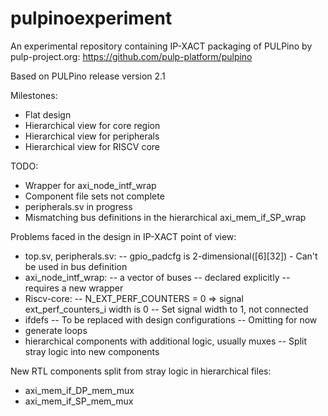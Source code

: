 # pulpinoexperiment
An experimental repository containing IP-XACT packaging of PULPino by pulp-project.org: https://github.com/pulp-platform/pulpino

Based on PULPino release version 2.1

Milestones:
- Flat design
- Hierarchical view for core region
- Hierarchical view for peripherals
- Hierarchical view for RISCV core

TODO:
- Wrapper for axi_node_intf_wrap
- Component file sets not complete
- peripherals.sv in progress
- Mismatching bus definitions in the hierarchical axi_mem_if_SP_wrap

Problems faced in the design in IP-XACT point of view:
- top.sv, peripherals.sv:
	-- gpio_padcfg is 2-dimensional([6][32]) - Can't be used in bus definition
- axi_node_intf_wrap:
	-- a vector of buses
	-- declared explicitly
	-- requires a new wrapper
- Riscv-core:
	-- N_EXT_PERF_COUNTERS = 0 => signal ext_perf_counters_i width is 0
	-- Set signal width to 1, not connected
- ifdefs
	-- To be replaced with design configurations
	-- Omitting for now
- generate loops
- hierarchical components with additional logic, usually muxes
	-- Split stray logic into new components

New RTL components split from stray logic in hierarchical files:
- axi_mem_if_DP_mem_mux
- axi_mem_if_SP_mem_mux
